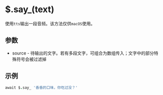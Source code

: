 # $.say_(text)

使用`tts`输出一段音频。该方法仅供`macOS`使用。

## 参数

- source - 待输出的文字。若有多段文字，可组合为数组传入；文字中的部分特殊符号会被过滤掉

## 示例

```coffeescript
await $.say_ '香香的口味，你吃过没？'
```